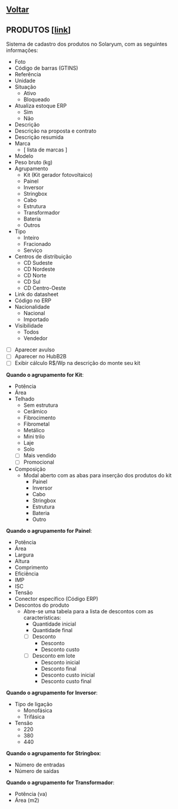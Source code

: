 [Voltar](./00_INDEX.md)
---

## PRODUTOS [[link](https://sandbox.solaryum.com.br/fotus-yfe/configuracoes/produtos)]

Sistema de cadastro dos produtos no Solaryum, com as seguintes informações:

- Foto
- Código de barras (GTINS)
- Referência
- Unidade
- Situação
    - Ativo
    - Bloqueado
- Atualiza estoque ERP
    - Sim
    - Não
- Descrição
- Descrição na proposta e contrato
- Descrição resumida
- Marca
    - [ lista de marcas ]
- Modelo
- Peso bruto (kg)
- Agrupamento
    - Kit (Kit gerador fotovoltaico)
    - Painel
    - Inversor
    - Stringbox
    - Cabo
    - Estrutura
    - Transformador
    - Bateria
    - Outros
- Tipo
    - Inteiro
    - Fracionado
    - Serviço
- Centros de distribuição
    - CD Sudeste
    - CD Nordeste
    - CD Norte
    - CD Sul
    - CD Centro-Oeste
- Link do datasheet
- Código no ERP
- Nacionalidade
    - Nacional
    - Importado
- Visibilidade
    - Todos
    - Vendedor
- [ ] Aparecer avulso
- [ ] Aparecer no HubB2B
- [ ] Exibir cálculo R$/Wp na descrição do monte seu kit

**Quando o agrupamento for Kit**:

- Potência
- Área
- Telhado
    - Sem estrutura
    - Cerâmico
    - Fibrocimento
    - Fibrometal
    - Metálico
    - Mini trilo
    - Laje
    - Solo
    - [ ] Mais vendido
    - [ ] Promocional
- Composição
    - Modal aberto com as abas para inserção dos produtos do kit
        - Painel
        - Inversor
        - Cabo
        - Stringbox
        - Estrutura
        - Bateria
        - Outro

**Quando o agrupamento for Painel**:

- Potência
- Área
- Largura
- Altura
- Comprimento
- Eficiência
- IMP
- ISC
- Tensão
- Conector específico (Código ERP)
- Descontos do produto
    - Abre-se uma tabela para a lista de descontos com as características:
        - Quantidade inicial
        - Quantidade final
        - [ ] Desconto
            - Desconto
            - Desconto custo
        - [ ] Desconto em lote
            - Desconto inicial
            - Desconto final
            - Desconto custo inicial
            - Desconto custo final

**Quando o agrupamento for Inversor**:

- Tipo de ligação
    - Monofásica
    - Trifásica
- Tensão
    - 220
    - 380
    - 440

**Quando o agrupamento for Stringbox**:

- Número de entradas
- Número de saídas

**Quando o agrupamento for Transformador**:

- Potência (va)
- Área (m2)
